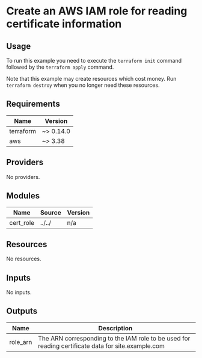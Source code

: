 # Create an AWS IAM role for reading certificate information #

## Usage ##

To run this example you need to execute the `terraform init` command
followed by the `terraform apply` command.

Note that this example may create resources which cost money. Run
`terraform destroy` when you no longer need these resources.

## Requirements ##

| Name | Version |
|------|---------|
| terraform | ~> 0.14.0 |
| aws | ~> 3.38 |

## Providers ##

No providers.

## Modules ##

| Name | Source | Version |
|------|--------|---------|
| cert\_role | ../../ | n/a |

## Resources ##

No resources.

## Inputs ##

No inputs.

## Outputs ##

| Name | Description |
|------|-------------|
| role\_arn | The ARN corresponding to the IAM role to be used for reading certificate data for site.example.com |
